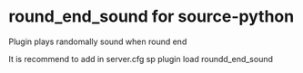 # round_end_sound for source-python

Plugin plays randomally sound when round end

It is recommend to add in server.cfg
sp plugin load roundd_end_sound
